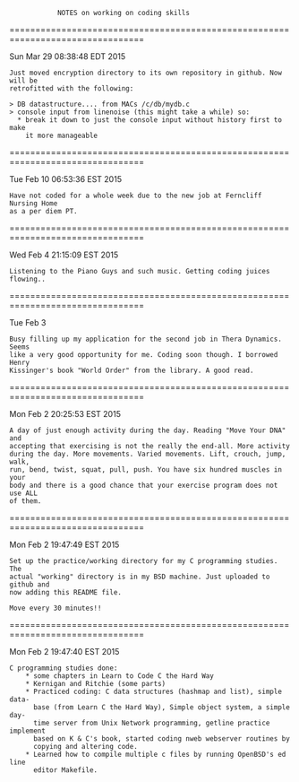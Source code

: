
                NOTES on working on coding skills

================================================================================

Sun Mar 29 08:38:48 EDT 2015

    Just moved encryption directory to its own repository in github. Now will be
    retrofitted with the following:

    > DB datastructure.... from MACs /c/db/mydb.c
    > console input from linenoise (this might take a while) so:
      * break it down to just the console input without history first to make
        it more manageable

================================================================================

Tue Feb 10 06:53:36 EST 2015

    Have not coded for a whole week due to the new job at Ferncliff Nursing Home
    as a per diem PT.

================================================================================

Wed Feb  4 21:15:09 EST 2015

    Listening to the Piano Guys and such music. Getting coding juices flowing..

    

================================================================================

Tue Feb  3 

    Busy filling up my application for the second job in Thera Dynamics. Seems
    like a very good opportunity for me. Coding soon though. I borrowed Henry
    Kissinger's book "World Order" from the library. A good read.

================================================================================

Mon Feb  2 20:25:53 EST 2015

    A day of just enough activity during the day. Reading "Move Your DNA" and
    accepting that exercising is not the really the end-all. More activity 
    during the day. More movements. Varied movements. Lift, crouch, jump, walk,
    run, bend, twist, squat, pull, push. You have six hundred muscles in your
    body and there is a good chance that your exercise program does not use ALL
    of them.

 

================================================================================

Mon Feb  2 19:47:49 EST 2015

    Set up the practice/working directory for my C programming studies. The 
    actual "working" directory is in my BSD machine. Just uploaded to github and
    now adding this README file.

    Move every 30 minutes!!

================================================================================

Mon Feb  2 19:47:40 EST 2015

    C programming studies done:
        * some chapters in Learn to Code C the Hard Way
        * Kernigan and Ritchie (some parts)
        * Practiced coding: C data structures (hashmap and list), simple data-
          base (from Learn C the Hard Way), Simple object system, a simple day-
          time server from Unix Network programming, getline practice implement
          based on K & C's book, started coding nweb webserver routines by
          copying and altering code.
        * Learned how to compile multiple c files by running OpenBSD's ed line
          editor Makefile.

